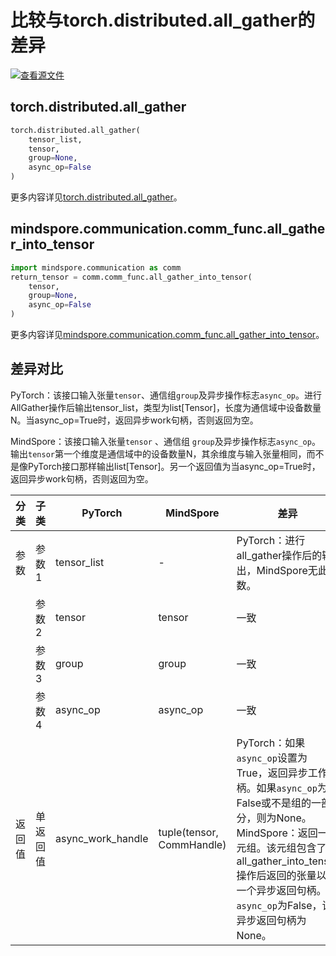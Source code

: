 # 比较与torch.distributed.all_gather的差异

[![查看源文件](https://mindspore-website.obs.cn-north-4.myhuaweicloud.com/website-images/master/resource/_static/logo_source.svg)](https://gitee.com/mindspore/docs/blob/master/docs/mindspore/source_zh_cn/note/api_mapping/pytorch_diff/all_gather.md)

## torch.distributed.all_gather

```python
torch.distributed.all_gather(
    tensor_list,
    tensor,
    group=None,
    async_op=False
)
```

更多内容详见[torch.distributed.all_gather](https://pytorch.org/docs/1.8.1/distributed.html#torch.distributed.all_gather)。

## mindspore.communication.comm_func.all_gather_into_tensor

```python
import mindspore.communication as comm
return_tensor = comm.comm_func.all_gather_into_tensor(
    tensor,
    group=None,
    async_op=False
)
```

更多内容详见[mindspore.communication.comm_func.all_gather_into_tensor](https://www.mindspore.cn/docs/zh-CN/master/api_python/communication/mindspore.communication.comm_func.all_gather_into_tensor.html#mindspore.communication.comm_func.all_gather_into_tensor)。

## 差异对比

PyTorch：该接口输入张量`tensor`、通信组`group`及异步操作标志`async_op`。进行AllGather操作后输出tensor_list，类型为list[Tensor]，长度为通信域中设备数量N。当async_op=True时，返回异步work句柄，否则返回为空。

MindSpore：该接口输入张量`tensor` 、通信组 `group`及异步操作标志`async_op`。输出`tensor`第一个维度是通信域中的设备数量N，其余维度与输入张量相同，而不是像PyTorch接口那样输出list[Tensor]。另一个返回值为当async_op=True时，返回异步work句柄，否则返回为空。

| 分类 | 子类  | PyTorch            | MindSpore | 差异                                                                                                                                                                            |
| --- |-----|--------------------| --- |-------------------------------------------------------------------------------------------------------------------------------------------------------------------------------|
|参数 | 参数1 | tensor_list        | - | PyTorch：进行all_gather操作后的输出，MindSpore无此参数。                                                                                                                                     |
| | 参数2 | tensor             | tensor | 一致                                                                                                                                                                            |
| | 参数3 | group              | group | 一致                                                                                                                                                                            |
| | 参数4 | async_op           | async_op | 一致                                                                                                                                                                            |
|返回值| 单返回值 | async_work_handle  |tuple(tensor, CommHandle)| PyTorch：如果`async_op`设置为 True，返回异步工作句柄。如果`async_op`为False或不是组的一部分，则为None。</br> MindSpore：返回一个元组。该元组包含了all_gather_into_tensor操作后返回的张量以及一个异步返回句柄。当`async_op`为False，该异步返回句柄为None。 |
